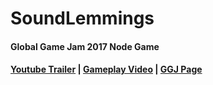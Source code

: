 # SoundLemmings
#### Global Game Jam 2017 Node Game
#### [Youtube Trailer](https://www.youtube.com/watch?v=nIYjzsYEZ3E&feature=youtu.be) | [Gameplay Video](https://www.youtube.com/watch?v=lyrCmenTGFo) | [GGJ Page](http://globalgamejam.org/2017/games/node)
